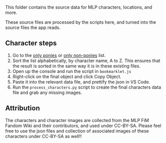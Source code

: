 This folder contains the source data for MLP characters, locations, and more.

These source files are processed by the scripts here, and turned into the source files the app reads.

## Character steps

1. Go to the [only ponies](https://mlp.fandom.com/wiki/List_of_ponies/full) or [only non-ponies](https://mlp.fandom.com/wiki/List_of_non-pony_characters) list.
2. Sort the list alphabetically, by character name, A to Z. This ensures that the result is sorted in the same way it is in these existing files.
3. Open up the console and run the script in `bookmarklet.js`
4. Right-click on the final object and click Copy Object.
5. Paste it into the relevant data file, and prettify the json in VS Code.
6. Run the `process_characters.py` script to create the final characters data file and grab any missing images.

## Attribution

The characters and character images are collected from the MLP FiM Fandom Wiki and their contributors, and used under CC-BY-SA. Please feel free to use the json files and collection of associated images of these characters under CC-BY-SA as well!!
